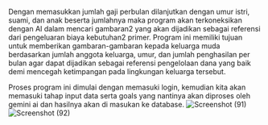 Dengan memasukkan jumlah gaji perbulan dilanjutkan dengan umur istri, suami, dan anak beserta jumlahnya maka program akan terkoneksikan dengan AI dalam mencari gambaran2 yang akan dijadikan sebagai referensi dari pengeluaran biaya kebutuhan2 primer. Program ini memiliki tujuan untuk memberikan gambaran-gambaran kepada keluarga muda berdasarkan jumlah anggota keluarga, umur, dan jumlah penghasilan per bulan agar dapat dijadikan sebagai referensi pengelolaan dana yang baik demi mencegah ketimpangan pada lingkungan keluarga tersebut.

Proses program ini dimulai dengan memasuki login, kemudian kita akan memasuki tahap input data serta goals yang nantinya akan diproses oleh gemini ai dan hasilnya akan di masukan ke database. 
![Screenshot (91)](https://github.com/rifaldiusn/Momma-s-favorite/assets/148640937/0997b084-8181-466d-bd40-0ebe69e1b788)
![Screenshot (92)](https://github.com/rifaldiusn/Momma-s-favorite/assets/148640937/b5b20c18-97e8-4434-bb3c-70b4793720a9)
